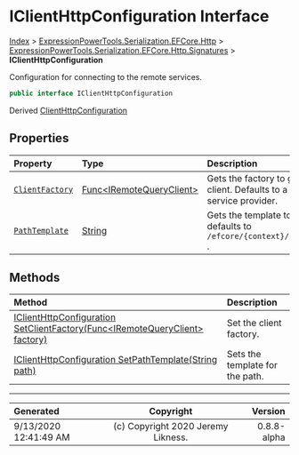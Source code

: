 ﻿# IClientHttpConfiguration Interface

[Index](../index.md) > [ExpressionPowerTools.Serialization.EFCore.Http](ExpressionPowerTools.Serialization.EFCore.Http.a.md) > [ExpressionPowerTools.Serialization.EFCore.Http.Signatures](ExpressionPowerTools.Serialization.EFCore.Http.Signatures.n.md) > **IClientHttpConfiguration**

Configuration for connecting to the remote services.

```csharp
public interface IClientHttpConfiguration
```

Derived  [ClientHttpConfiguration](ExpressionPowerTools.Serialization.EFCore.Http.Configuration.ClientHttpConfiguration.cs.md) 

## Properties

| Property | Type | Description |
| :-- | :-- | :-- |
| [`ClientFactory`](ExpressionPowerTools.Serialization.EFCore.Http.Signatures.IClientHttpConfiguration.ClientFactory.prop.md) | [Func&lt;IRemoteQueryClient>](https://docs.microsoft.com/dotnet/api/system.func-1) | Gets the factory to generate the client. Defaults to a call from the service provider. |
| [`PathTemplate`](ExpressionPowerTools.Serialization.EFCore.Http.Signatures.IClientHttpConfiguration.PathTemplate.prop.md) | [String](https://docs.microsoft.com/dotnet/api/system.string) | Gets the template to use, defaults to `/efcore/{context}/{collection}` . |

## Methods

| Method | Description |
| :-- | :-- |
| [IClientHttpConfiguration SetClientFactory(Func&lt;IRemoteQueryClient> factory)](ExpressionPowerTools.Serialization.EFCore.Http.Signatures.IClientHttpConfiguration.SetClientFactory.m.md) | Set the client factory. |
| [IClientHttpConfiguration SetPathTemplate(String path)](ExpressionPowerTools.Serialization.EFCore.Http.Signatures.IClientHttpConfiguration.SetPathTemplate.m.md) | Sets the template for the path. |

---

| Generated | Copyright | Version |
| :-- | :-: | --: |
| 9/13/2020 12:41:49 AM | (c) Copyright 2020 Jeremy Likness. | 0.8.8-alpha |
